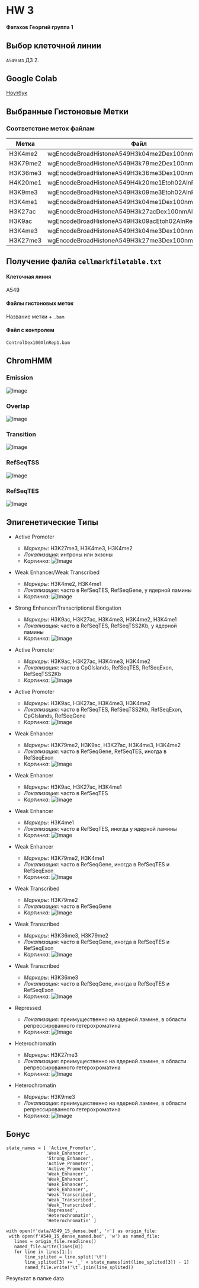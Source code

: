 # HW 3

#### Фатахов Георгий группа 1


## Выбор клеточной линии

`A549` из ДЗ 2.

## Google Colab
[Ноутбук](https://colab.research.google.com/drive/1C0gnj4HhXcmwJR75Hrx8rILGcrE2SNn6?usp=sharing)

## Выбранные Гистоновые Метки

### Соответствие меток файлам
Метка | Файл
--- | ---
H3K4me2 | wgEncodeBroadHistoneA549H3k04me2Dex100nmAlnRep1.bam
H3K79me2 | wgEncodeBroadHistoneA549H3k79me2Dex100nmAlnRep1.bam
H3K36me3 | wgEncodeBroadHistoneA549H3k36me3Dex100nmAlnRep1.bam
H4K20me1 | wgEncodeBroadHistoneA549H4k20me1Etoh02AlnRep1.bam
H3K9me3 | wgEncodeBroadHistoneA549H3k09me3Etoh02AlnRep1.bam
H3K4me1 | wgEncodeBroadHistoneA549H3k04me1Dex100nmAlnRep1.bam
H3K27ac | wgEncodeBroadHistoneA549H3k27acDex100nmAlnRep1.bam
H3K9ac | wgEncodeBroadHistoneA549H3k09acEtoh02AlnRep1.bam
H3K4me3 | wgEncodeBroadHistoneA549H3k04me3Dex100nmAlnRep1.bam
H3K27me3 | wgEncodeBroadHistoneA549H3k27me3Dex100nmAlnRep1.bam


## Получение фалйа `cellmarkfiletable.txt`
#### Клеточная линия 
A549

#### Файлы гистоновых меток
Название метки + `.bam`

#### Файл с контролем 
`ControlDex100AlnRep1.bam`


## ChromHMM

### Emission
![Image](/data/emissions_15.png)

### Overlap
![Image](/data/A549_15_overlap.png)

### Transition 
![Image](/data/transitions_15.png)

### RefSeqTSS
![Image](/data/A549_15_RefSeqTSS_neighborhood.png) 

### RefSeqTES
![Image](/data/A549_15_RefSeqTES_neighborhood.png)

## Эпигенетические Типы

- Active Promoter
  - *Маркеры*: H3K27me3, H3K4me3, H3K4me2
  - *Локализация*: интроны или экзоны
  - *Картинка*: ![Image](/data/picture_1.png)

- Weak Enhancer/Weak Transcribed
  - *Маркеры*: H3K4me2, H3K4me1
  - *Локализация*: часто в RefSeqTES, RefSeqGene, у ядерной ламины
  - *Картинка*: ![Image](/data/picture_2.png)

- Strong Enhancer/Transcriptional Elongation
  - *Маркеры*: H3K9ac, H3K27ac, H3K4me3, H3K4me2, H3K4me1
  - *Локализация*: часто в RefSeqTES, RefSeqTSS2Kb, у ядерной ламины
  - *Картинка*: ![Image](/data/picture_3.png)

- Active Promoter
  - *Маркеры*: H3K9ac, H3K27ac, H3K4me3, H3K4me2
  - *Локализация*: часто в CpGIslands, RefSeqTES, RefSeqExon, RefSeqTSS2Kb
  - *Картинка*: ![Image](/data/picture_4.png)

- Active Promoter
  - *Маркеры*: H3K9ac, H3K27ac, H3K4me3, H3K4me2
  - *Локализация*: часто в RefSeqTES, RefSeqTSS2Kb, RefSeqExon, CpGIslands, RefSeqGene
  - *Картинка*: ![Image](/data/picture_5.png)

- Weak Enhancer
  - *Маркеры*: H3K79me2, H3K9ac, H3K27ac, H3K4me3, H3K4me2
  - *Локализация*: часто в RefSeqGene, RefSeqTES, иногда в RefSeqExon
  - *Картинка*: ![Image](/data/picture_6.png)

- Weak Enhancer
  - *Маркеры*: H3K9ac, H3K27ac, H3K4me1
  - *Локализация*: часто в RefSeqTES
  - *Картинка*: ![Image](/data/picture_7.png)

- Weak Enhancer
  - *Маркеры*: H3K4me1
  - *Локализация*: часто в RefSeqTES, иногда у ядерной ламины
  - *Картинка*: ![Image](/data/picture_8.png)

- Weak Enhancer
  - *Маркеры*: H3K79me2, H3K4me1
  - *Локализация*: часто в RefSeqGene, иногда в RefSeqTES и RefSeqExon
  - *Картинка*: ![Image](/data/picture_9.png)

- Weak Transcribed
  - *Маркеры*: H3K79me2
  - *Локализация*: часто в RefSeqGene
  - *Картинка*: ![Image](/data/picture_10.png)

- Weak Transcribed
  - *Маркеры*: H3K36me3, H3K79me2
  - *Локализация*: часто в RefSeqGene, иногда в RefSeqTES и RefSeqExon
  - *Картинка*: ![Image](/data/picture_11.png)

- Weak Transcribed
  - *Маркеры*: H3K36me3
  - *Локализация*: часто в RefSeqGene, иногда в RefSeqTES и RefSeqExon
  - *Картинка*: ![Image](/data/picture_12.png)

- Repressed
  - *Локализация*: преимущественно на ядерной ламине, в области репрессированного гетерохроматина
  - *Картинка*: ![Image](/data/picture_13.png)

- Heterochromatin
  - *Маркеры*: H3K27me3
  - *Локализация*: преимущественно на ядерной ламине, в области репрессированного гетерохроматина
  - *Картинка*: ![Image](/data/picture_14.png)

- Heterochromatin
  - *Маркеры*: H3K9me3
  - *Локализация*: преимущественно на ядерной ламине, в области репрессированного гетерохроматина
  - *Картинка*: ![Image](/data/picture_15.png)


 ## Бонус
 ```
state_names = [ 'Active_Promoter',
                'Weak_Enhancer',
                'Strong_Enhancer',
                'Active_Promoter',
                'Active_Promoter',
                'Weak_Enhancer',
                'Weak_Enhancer',
                'Weak_Enhancer',
                'Weak_Enhancer',
                'Weak_Transcribed',
                'Weak_Transcribed',
                'Weak_Transcribed',
                'Repressed',
                'Heterochromatin',
                'Heterochromatin' ]

with open(f'data/A549_15_dense.bed', 'r') as origin_file:
  with open(f'A549_15_dense_named.bed', 'w') as named_file:
    lines = origin_file.readlines()
    named_file.write(lines[0])
    for line in lines[1:]:
        line_splited = line.split('\t')
        line_splited[3] += '_' + state_names[int(line_splited[3]) - 1]
        named_file.write('\t'.join(line_splited))
 ```
Результат в папке data